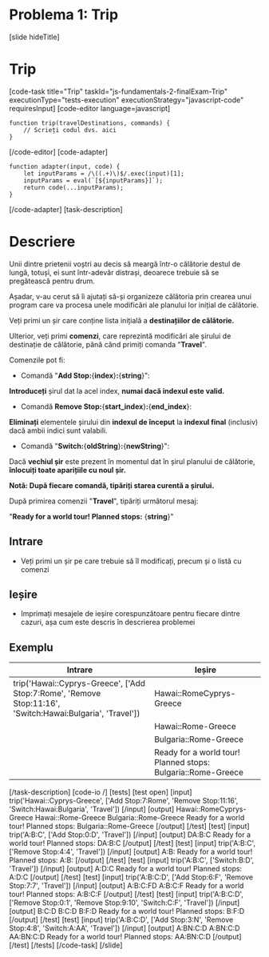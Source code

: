 # Problema 1: Trip
[slide hideTitle]
# Trip

[code-task title="Trip" taskId="js-fundamentals-2-finalExam-Trip" executionType="tests-execution" executionStrategy="javascript-code" requiresInput]
[code-editor language=javascript]
```
function trip(travelDestinations, commands) {
	// Scrieți codul dvs. aici
}
```
[/code-editor]
[code-adapter]
```
function adapter(input, code) {
    let inputParams = /\((.+)\)$/.exec(input)[1];
    inputParams = eval(`[${inputParams}]`);
    return code(...inputParams);
}
```
[/code-adapter]
[task-description]
# Descriere

Unii dintre prietenii voștri au decis să meargă într-o călătorie destul de lungă, totuși, ei sunt într-adevăr distrași, deoarece trebuie să se pregătească pentru drum.

Așadar, v-au cerut să îi ajutați să-și organizeze călătoria prin crearea unui program care va procesa unele modificări ale planului lor inițial de călătorie.

Veți primi un șir care conține lista inițială a **destinațiilor de călătorie.**

Ulterior, veți primi **comenzi**, care reprezintă modificări ale șirului de destinație de călătorie, până când primiți comanda "**Travel**".

Comenzile pot fi:

* Comandă "**Add Stop:**\{**index**\}**:**\{**string**\}":

**Introduceți** șirul dat la acel index, **numai dacă indexul este valid.**

* Comandă **Remove Stop:**\{**start_index**\}**:**\{**end_index**\}:

**Eliminați** elementele șirului din **indexul de început** la **indexul final** (inclusiv) dacă ambii indici sunt valabili.

* Comandă "**Switch:**\{**oldString**\}**:**\{**newString**\}":

Dacă **vechiul șir** este prezent în momentul dat în șirul planului de călătorie, **înlocuiți toate aparițiile cu noul șir.**

**Notă: După fiecare comandă, tipăriți starea curentă a șirului.**

După primirea comenzii "**Travel**", tipăriți următorul mesaj:

"**Ready for a world tour! Planned stops:** \{**string**\}"

## Intrare

* Veți primi un șir pe care trebuie să îl modificați, precum și o listă cu comenzi

## Ieșire

* Imprimați mesajele de ieșire corespunzătoare pentru fiecare dintre cazuri, așa cum este descris în descrierea problemei

## Exemplu

| **Intrare** | **Ieșire** |
| --- | --- |
|trip('Hawai::Cyprys-Greece', ['Add Stop:7:Rome', 'Remove Stop:11:16', 'Switch:Hawai:Bulgaria', 'Travel'])|Hawai::RomeCyprys-Greece|
||Hawai::Rome-Greece|
||Bulgaria::Rome-Greece|
||Ready for a world tour! Planned stops: Bulgaria::Rome-Greece|


[/task-description]
[code-io /]
[tests]
[test open]
[input]
trip('Hawai\:\:Cyprys\-Greece', ['Add Stop\:7\:Rome', 'Remove Stop\:11\:16', 'Switch\:Hawai\:Bulgaria', 'Travel'])
[/input]
[output]
Hawai\:\:RomeCyprys\-Greece
Hawai\:\:Rome\-Greece
Bulgaria\:\:Rome\-Greece
Ready for a world tour\! Planned stops\: Bulgaria\:\:Rome\-Greece
[/output]
[/test]
[test]
[input]
trip('A:B:C', ['Add Stop:0:D', 'Travel'])
[/input]
[output]
DA:B:C
Ready for a world tour! Planned stops: DA:B:C
[/output]
[/test]
[test]
[input]
trip('A:B:C', ['Remove Stop:4:4', 'Travel'])
[/input]
[output]
A:B:
Ready for a world tour! Planned stops: A:B:
[/output]
[/test]
[test]
[input]
trip('A:B:C', ['Switch:B:D', 'Travel'])
[/input]
[output]
A:D:C
Ready for a world tour! Planned stops: A:D:C
[/output]
[/test]
[test]
[input]
trip('A:B:C:D', ['Add Stop:6:F', 'Remove Stop:7:7', 'Travel'])
[/input]
[output]
A:B:C:FD
A:B:C:F
Ready for a world tour! Planned stops: A:B:C:F
[/output]
[/test]
[test]
[input]
trip('A:B:C:D', ['Remove Stop:0:1', 'Remove Stop:9:10', 'Switch:C:F', 'Travel'])
[/input]
[output]
B:C:D
B:C:D
B:F:D
Ready for a world tour! Planned stops: B:F:D
[/output]
[/test]
[test]
[input]
trip('A:B:C:D', ['Add Stop:3:N', 'Remove Stop:4:8', 'Switch:A:AA', 'Travel'])
[/input]
[output]
A:BN:C:D
A:BN:C:D
AA:BN:C:D
Ready for a world tour! Planned stops: AA:BN:C:D
[/output]
[/test]
[/tests]
[/code-task]
[/slide]
